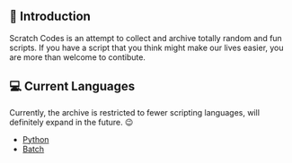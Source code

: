 ## 📍 Introduction

Scratch Codes is an attempt to collect and archive totally random and fun scripts. If you have a script that you think might make our lives easier, you are more than welcome to contibute.

## 💻 Current Languages
Currently, the archive is restricted to fewer scripting languages, will definitely expand in the future. 😉
* [Python](https://github.com/raj-patra/scratch-codes/tree/master/Python)
* [Batch](https://github.com/raj-patra/scratch-codes/tree/master/Batch_Script)
